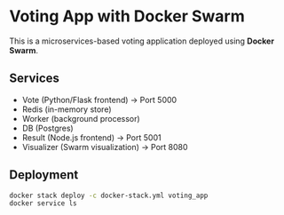 # Voting App with Docker Swarm

This is a microservices-based voting application deployed using **Docker Swarm**.

## Services
- Vote (Python/Flask frontend) → Port 5000
- Redis (in-memory store)
- Worker (background processor)
- DB (Postgres)
- Result (Node.js frontend) → Port 5001
- Visualizer (Swarm visualization) → Port 8080

## Deployment

```bash
docker stack deploy -c docker-stack.yml voting_app
docker service ls


